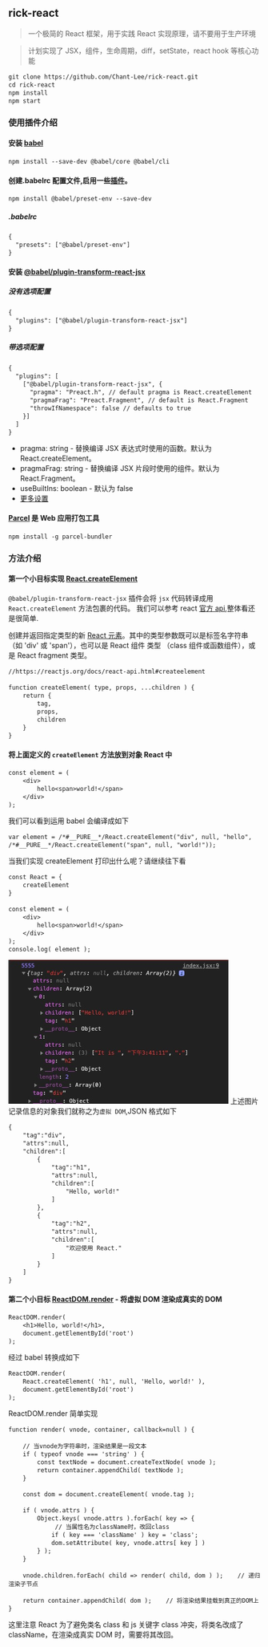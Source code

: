 ## rick-react

> 一个极简的 React 框架，用于实践 React 实现原理，请不要用于生产环境

> 计划实现了 JSX，组件，生命周期，diff，setState，react hook 等核心功能

```
git clone https://github.com/Chant-Lee/rick-react.git
cd rick-react
npm install
npm start
```

### 使用插件介绍

#### 安装 [babel](https://www.babeljs.cn/setup#installation)

```
npm install --save-dev @babel/core @babel/cli
```

#### 创建.babelrc 配置文件,启用一些[插件](https://www.babeljs.cn/docs/plugins)。

```
npm install @babel/preset-env --save-dev

```

##### .babelrc

```
{
  "presets": ["@babel/preset-env"]
}
```

#### 安装 [@babel/plugin-transform-react-jsx](https://www.babeljs.cn/docs/babel-plugin-transform-react-jsx)

##### 没有选项配置

```
{
  "plugins": ["@babel/plugin-transform-react-jsx"]
}
```

##### 带选项配置

```
{
  "plugins": [
    ["@babel/plugin-transform-react-jsx", {
      "pragma": "Preact.h", // default pragma is React.createElement
      "pragmaFrag": "Preact.Fragment", // default is React.Fragment
      "throwIfNamespace": false // defaults to true
    }]
  ]
}
```

- pragma: string - 替换编译 JSX 表达式时使用的函数。默认为 React.createElement。
- pragmaFrag: string - 替换编译 JSX 片段时使用的组件。默认为 React.Fragment。
- useBuiltIns: boolean - 默认为 false
- [更多设置](https://babeljs.io/docs/en/plugins#plugin-options)

#### [Parcel](https://zh.parceljs.org/getting_started.html) 是 Web 应用打包工具

```
npm install -g parcel-bundler
```

### 方法介绍

#### 第一个小目标实现 [React.createElement](https://github.com/facebook/react/blob/master/packages/react/src/ReactElement.js)

`@babel/plugin-transform-react-jsx` 插件会将 `jsx` 代码转译成用 `React.createElement` 方法包裹的代码。
我们可以参考 react [官方 api](https://reactjs.org/docs/react-api.html#createelement),整体看还是很简单.

创建并返回指定类型的新 [React 元素](https://zh-hans.reactjs.org/docs/rendering-elements.html)。其中的类型参数既可以是标签名字符串（如 'div' 或 'span'），也可以是 React 组件 类型 （class 组件或函数组件），或是 React fragment 类型。

```
//https://reactjs.org/docs/react-api.html#createelement

function createElement( type, props, ...children ) {
    return {
        tag,
        props,
        children
    }
}
```

#### 将上面定义的 `createElement` 方法放到对象 React 中

```
const element = (
    <div>
        hello<span>world!</span>
    </div>
);
```

我们可以看到运用 babel 会编译成如下

```
var element = /*#__PURE__*/React.createElement("div", null, "hello", /*#__PURE__*/React.createElement("span", null, "world!"));

```

当我们实现 createElement 打印出什么呢？请继续往下看

```
const React = {
    createElement
}

const element = (
    <div>
        hello<span>world!</span>
    </div>
);
console.log( element );

```

![](./assets/vdom.jpg)
上述图片记录信息的对象我们就称之为`虚拟 DOM`,JSON 格式如下

```
{
    "tag":"div",
    "attrs":null,
    "children":[
        {
            "tag":"h1",
            "attrs":null,
            "children":[
                "Hello, world!"
            ]
        },
        {
            "tag":"h2",
            "attrs":null,
            "children":[
                "欢迎使用 React."
            ]
        }
    ]
}
```

#### 第二个小目标 [ReactDOM.render](https://github.com/facebook/react/blob/master/packages/react-dom/src/client/ReactDOMLegacy.js) - **将虚拟 DOM 渲染成真实的 DOM**

```
ReactDOM.render(
    <h1>Hello, world!</h1>,
    document.getElementById('root')
);
```

经过 babel 转换成如下

```
ReactDOM.render(
    React.createElement( 'h1', null, 'Hello, world!' ),
    document.getElementById('root')
);
```

ReactDOM.render 简单实现

```
function render( vnode, container, callback=null ) {

    // 当vnode为字符串时，渲染结果是一段文本
    if ( typeof vnode === 'string' ) {
        const textNode = document.createTextNode( vnode );
        return container.appendChild( textNode );
    }

    const dom = document.createElement( vnode.tag );

    if ( vnode.attrs ) {
        Object.keys( vnode.attrs ).forEach( key => {
             // 当属性名为className时，改回class
            if ( key === 'className' ) key = 'class';
            dom.setAttribute( key, vnode.attrs[ key ] )
        } );
    }

    vnode.children.forEach( child => render( child, dom ) );    // 递归渲染子节点

    return container.appendChild( dom );    // 将渲染结果挂载到真正的DOM上
}

```

这里注意 React 为了避免类名 class 和 js 关键字 class 冲突，将类名改成了 className，在渲染成真实 DOM 时，需要将其改回。
